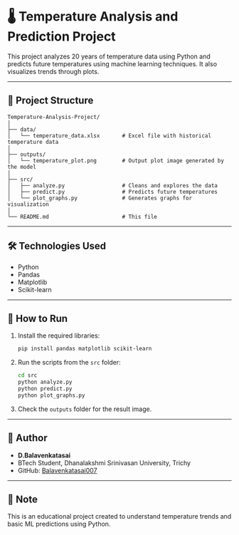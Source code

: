 # 🌡️ Temperature Analysis and Prediction Project

This project analyzes 20 years of temperature data using Python and predicts future temperatures using machine learning techniques. It also visualizes trends through plots.

---

## 📁 Project Structure

```
Temperature-Analysis-Project/
│
├── data/
│   └── temperature_data.xlsx       # Excel file with historical temperature data
│
├── outputs/
│   └── temperature_plot.png        # Output plot image generated by the model
│
├── src/
│   ├── analyze.py                  # Cleans and explores the data
│   ├── predict.py                  # Predicts future temperatures
│   └── plot_graphs.py              # Generates graphs for visualization
│
└── README.md                       # This file
```

---

## 🛠️ Technologies Used

- Python
- Pandas
- Matplotlib
- Scikit-learn

---

## 🚀 How to Run

1. Install the required libraries:
   ```bash
   pip install pandas matplotlib scikit-learn
   ```

2. Run the scripts from the `src` folder:
   ```bash
   cd src
   python analyze.py
   python predict.py
   python plot_graphs.py
   ```

3. Check the `outputs` folder for the result image.

---

## 👤 Author

- **D.Balavenkatasai**
- BTech Student, Dhanalakshmi Srinivasan University, Trichy
- GitHub: [Balavenkatasai007](https://github.com/Balavenkatasai007)

---

## 📌 Note

This is an educational project created to understand temperature trends and basic ML predictions using Python.
